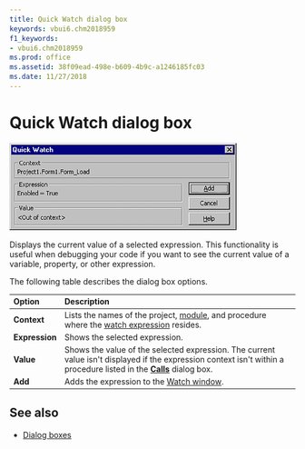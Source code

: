 ```yaml
---
title: Quick Watch dialog box
keywords: vbui6.chm2018959
f1_keywords:
- vbui6.chm2018959
ms.prod: office
ms.assetid: 38f09ead-498e-b609-4b9c-a1246185fc03
ms.date: 11/27/2018 
---
```



# Quick Watch dialog box

![Quick watch dialog box](../../../images/instwtch_ZA01201619.gif)

Displays the current value of a selected expression. This functionality is useful when debugging your code if you want to see the current value of a variable, property, or other expression.

The following table describes the dialog box options.

|Option|Description|
|:-----|:----------|
|**Context**|Lists the names of the project, [module](../../Glossary/vbe-glossary.md#module), and procedure where the [watch expression](../../Glossary/vbe-glossary.md#watch-expression) resides.|
|**Expression**|Shows the selected expression.|
|**Value**|Shows the value of the selected expression. The current value isn't displayed if the expression context isn't within a procedure listed in the **[Calls](call-stack-dialog-box.md)** dialog box.|
|**Add**|Adds the expression to the [Watch window](watch-window.md).|

## See also

- [Dialog boxes](../dialog-boxes.md)
